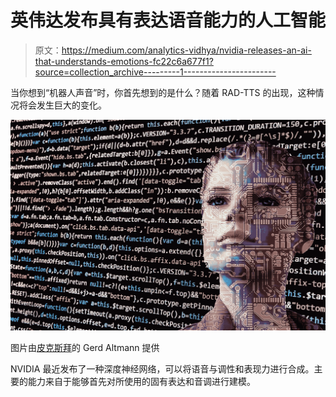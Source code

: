 # 英伟达发布具有表达语音能力的人工智能

> 原文：<https://medium.com/analytics-vidhya/nvidia-releases-an-ai-that-understands-emotions-fc22c6a677f1?source=collection_archive---------1----------------------->

当你想到“机器人声音”时，你首先想到的是什么？随着 RAD-TTS 的出现，这种情况将会发生巨大的变化。

![](img/c23397a20028a3b2718e9bdf547567fe.png)

图片由[皮克斯拜](https://pixabay.com/?utm_source=link-attribution&utm_medium=referral&utm_campaign=image&utm_content=2167835)的 Gerd Altmann 提供

NVIDIA 最近发布了一种深度神经网络，可以将语音与调性和表现力进行合成。主要的能力来自于能够首先对所使用的固有表达和音调进行建模。
